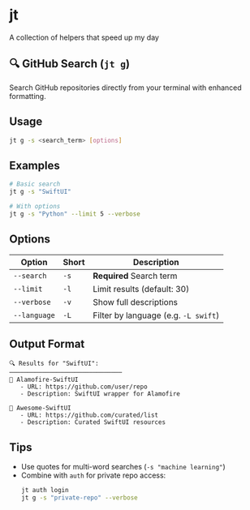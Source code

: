 # jt
A collection of helpers that speed up my day

## 🔍 GitHub Search (`jt g`)

Search GitHub repositories directly from your terminal with enhanced formatting.

## Usage

```bash
jt g -s <search_term> [options]
```

## Examples

```bash
# Basic search
jt g -s "SwiftUI"

# With options
jt g -s "Python" --limit 5 --verbose
```

## Options

| Option | Short | Description |
|--------|-------|-------------|
| `--search` | `-s` | **Required** Search term |
| `--limit` | `-l` | Limit results (default: 30) |
| `--verbose` | `-v` | Show full descriptions |
| `--language` | `-L` | Filter by language (e.g. `-L swift`) |

## Output Format
```text
🔍 Results for "SwiftUI":
───────────────────────────────
🚀 Alamofire-SwiftUI
   - URL: https://github.com/user/repo
   - Description: SwiftUI wrapper for Alamofire

🚀 Awesome-SwiftUI
   - URL: https://github.com/curated/list
   - Description: Curated SwiftUI resources
```

## Tips
- Use quotes for multi-word searches (`-s "machine learning"`)
- Combine with `auth` for private repo access:
  ```bash
  jt auth login
  jt g -s "private-repo" --verbose
  ```
